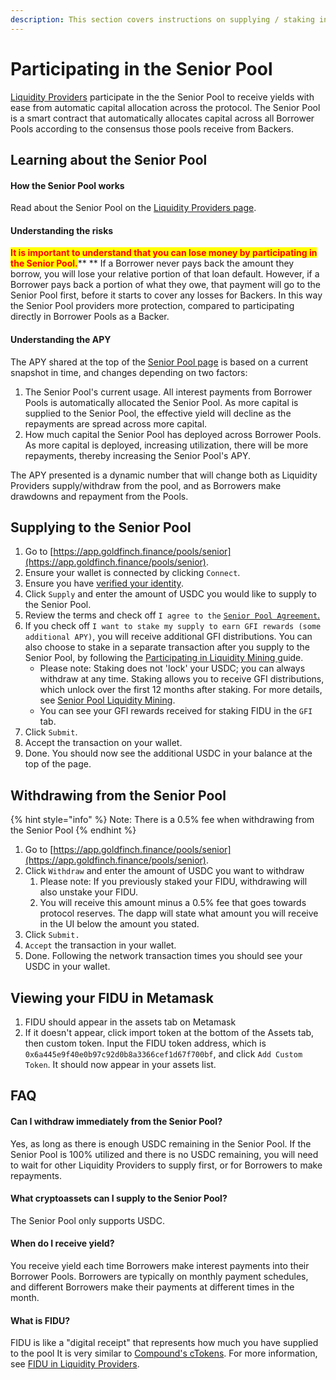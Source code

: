 ```yaml
---
description: This section covers instructions on supplying / staking in the Senior Pool
---
```


# Participating in the Senior Pool

[Liquidity Providers](../protocol-mechanics/liquidityproviders.md) participate in the the Senior Pool to receive yields with ease from automatic capital allocation across the protocol. The Senior Pool is a smart contract that automatically allocates capital across all Borrower Pools according to the consensus those pools receive from Backers.&#x20;

## Learning about the Senior Pool

#### How the Senior Pool works

Read about the Senior Pool on the [Liquidity Providers page](../protocol-mechanics/liquidityproviders.md).

#### Understanding the risks

<mark style="color:red;">**It is important to understand that you can lose money by participating in the Senior Pool.**</mark>** ** If a Borrower never pays back the amount they borrow, you will lose your relative portion of that loan default. However, if a Borrower pays back a portion of what they owe, that payment will go to the Senior Pool first, before it starts to cover any losses for Backers. In this way the Senior Pool providers more protection, compared to participating directly in Borrower Pools as a Backer.

#### Understanding the APY

The APY shared at the top of the [Senior Pool page](https://app.goldfinch.finance/pools/senior) is based on a current snapshot in time, and changes depending on two factors:&#x20;

1. The Senior Pool's current usage. All interest payments from Borrower Pools is automatically allocated the Senior Pool. As more capital is supplied to the Senior Pool, the effective yield will decline as the repayments are spread across more capital.
2. How much capital the Senior Pool has deployed across Borrower Pools. As more capital is deployed, increasing utilization, there will be more repayments, thereby increasing the Senior Pool's APY.&#x20;

The APY presented is a dynamic number that will change both as Liquidity Providers supply/withdraw from the pool, and as Borrowers make drawdowns and repayment from the Pools.

## Supplying to the Senior Pool

1. Go to [https://app.goldfinch.finance/pools/senior](https://app.goldfinch.finance/pools/senior).
2. Ensure your wallet is connected by clicking `Connect`.
3. Ensure you have [verified your identity](verifying-your-identity.md).
4. Click `Supply` and enter the amount of USDC you would like to supply to the Senior Pool.
5. Review the terms and check off `I agree to the` [`Senior Pool Agreement`.](https://murmuration.goldfinch.finance/senior-pool-agreement-non-us)
6. If you check off `I want to stake my supply to earn GFI rewards (some additional APY)`, you will receive additional GFI distributions. You can also choose to stake in a separate transaction after you supply to the Senior Pool, by following the [Participating in Liquidity Mining ](participating-in-liquidity-mining.md)guide.
   * Please note: Staking does not 'lock' your USDC; you can always withdraw at any time. Staking allows you to receive GFI distributions, which unlock over the first 12 months after staking. For more details, see [Senior Pool Liquidity Mining](../protocol-mechanics/investor-incentives/senior-pool-liquidity-mining.md).
   * You can see your GFI rewards received for staking FIDU in the `GFI` tab.
7. Click `Submit`.
8. Accept the transaction on your wallet.
9. Done. You should now see the additional USDC in your balance at the top of the page.

## Withdrawing from the Senior Pool

{% hint style="info" %}
Note: There is a 0.5% fee when withdrawing from the Senior Pool
{% endhint %}

1. Go to [https://app.goldfinch.finance/pools/senior](https://app.goldfinch.finance/pools/senior).
2. Click `Withdraw` and enter the amount of USDC you want to withdraw
   1. Please note: If you previously staked your FIDU, withdrawing will also unstake your FIDU.
   2. You will receive this amount minus a 0.5% fee that goes towards protocol reserves. The dapp will state what amount you will receive in the UI below the amount you stated.
3. Click `Submit.`
4. `Accept` the transaction in your wallet.
5. Done. Following the network transaction times you should see your USDC in your wallet.

## Viewing your FIDU in Metamask

1. FIDU should appear in the assets tab on Metamask
2. If it doesn't appear, click import token at the bottom of the Assets tab, then custom token. Input the FIDU token address, which is `0x6a445e9f40e0b97c92d0b8a3366cef1d67f700bf`, and click `Add Custom Token`. It should now appear in your assets list.

## FAQ

#### **Can I withdraw immediately from the Senior Pool?**

Yes, as long as there is enough USDC remaining in the Senior Pool. If the Senior Pool is 100% utilized and there is no USDC remaining, you will need to wait for other Liquidity Providers to supply first, or for Borrowers to make repayments.

#### **What cryptoassets can I supply to the Senior Pool?**

The Senior Pool only supports USDC.

#### **When do I receive yield?**

You receive yield each time Borrowers make interest payments into their Borrower Pools. Borrowers are typically on monthly payment schedules, and different Borrowers make their payments at different times in the month.

#### What is FIDU?

FIDU is like a "digital receipt" that represents how much you have supplied to the pool It is very similar to [Compound's cTokens](https://compound.finance/docs/ctokens). For more information, see [FIDU in Liquidity Providers](../protocol-mechanics/liquidityproviders.md).



